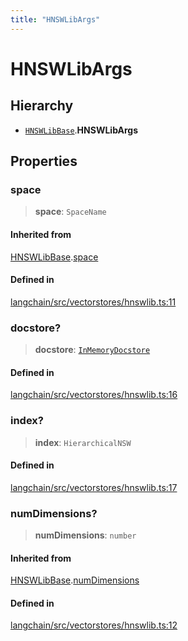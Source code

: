 ```yaml
---
title: "HNSWLibArgs"
---
```


# HNSWLibArgs

## Hierarchy

- [`HNSWLibBase`](HNSWLibBase.md).**HNSWLibArgs**

## Properties

### space

> **space**: `SpaceName`

#### Inherited from

[HNSWLibBase](HNSWLibBase.md).[space](HNSWLibBase.md#space)

#### Defined in

[langchain/src/vectorstores/hnswlib.ts:11](https://github.com/hwchase17/langchainjs/blob/ddf2996/langchain/src/vectorstores/hnswlib.ts#L11)

### docstore?

> **docstore**: [`InMemoryDocstore`](../../docstore/classes/InMemoryDocstore.md)

#### Defined in

[langchain/src/vectorstores/hnswlib.ts:16](https://github.com/hwchase17/langchainjs/blob/ddf2996/langchain/src/vectorstores/hnswlib.ts#L16)

### index?

> **index**: `HierarchicalNSW`

#### Defined in

[langchain/src/vectorstores/hnswlib.ts:17](https://github.com/hwchase17/langchainjs/blob/ddf2996/langchain/src/vectorstores/hnswlib.ts#L17)

### numDimensions?

> **numDimensions**: `number`

#### Inherited from

[HNSWLibBase](HNSWLibBase.md).[numDimensions](HNSWLibBase.md#numdimensions)

#### Defined in

[langchain/src/vectorstores/hnswlib.ts:12](https://github.com/hwchase17/langchainjs/blob/ddf2996/langchain/src/vectorstores/hnswlib.ts#L12)
